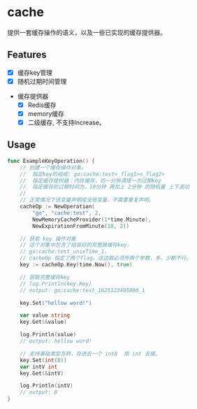# cache
提供一套缓存操作的语义，以及一些已实现的缓存提供器。

## Features
* [X] 缓存key管理
* [X] 随机过期时间管理
* 缓存提供器
    * [X] Redis缓存
    * [X] memory缓存
    * [X] 二级缓存, 不支持Increase。

## Usage
````Go
func ExampleKeyOperation() {
	// 创建一个缓存操作对象。
	//  指定key的组成: go:cache:test<_flag1><_flag2>
	//  指定缓存提供器：内存缓存，切一分钟清理一次过期key
	//  指定缓存的过期时间为，10分钟 再加上 2分钟 的随机量 上下波动
	//
	// 正常情况下该变量声明成全局变量，不需要重复声明。
	cacheOp := NewOperation(
		"go", "cache:test", 2,
		NewMemoryCacheProvider(1*time.Minute),
		NewExpirationFromMinute(10, 2))

	// 获取 key 操作对象
	// 这个对象中包含了组装好的完整换缓存key，
	// go:cache:test_unixTime_1，
	// cacheOp 指定了两个flag，这边就必须传两个参数，多、少都不行。
	key := cacheOp.Key(time.Now(), true)

	// 获取完整缓存key
	// log.Println(key.Key)
	// output: go:cache:test_1625123485000_1

	key.Set("hellow word!")

	var value string
	key.Get(&value)

	log.Println(value)
	// output: hellow word!

	// 支持基础类型互转，存进去一个 int8  用 int 去接。
	key.Set(int(8))
	var intV int
	key.Get(&intV)

	log.Println(intV)
	// output: 8
}
````


